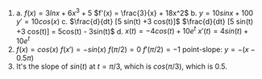 1. 
	a. $f(x) = 3 ln x + 6x^3+ 5$
        $f'(x) = \frac{3}{x} + 18x^2$
	b. $y = 10 sin x + 100$
	    $y' = 10cos(x)$
    c. $\frac{d}{dt} [5 sin(t) +3 cos(t)]$
        $\frac{d}{dt} [5 sin(t) +3 cos(t)] = 5cos(t) - 3sin(t)$
    d. $x(t) = -4 cos(t) +10 e^t$
	    $x'(t) = 4sin(t) + 10e^t$
2. $f(x)=cos(x)$
 $f(x')=-sin(x)$
 $f(\pi/2) = 0$
 $f'(\pi/2) = -1$
 point-slope:
 $y = -(x - 0.5\pi)$
 3. It's the slope of $sin(t)$ at $t=\pi/3$, which is $cos(\pi/3)$, which is $0.5$.